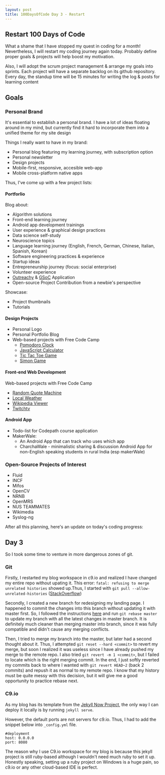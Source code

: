 ```yaml
---
layout: post
title: 100DaysOfCode Day 3 - Restart
---
```


## Restart 100 Days of Code
What a shame that I have stopped my quest in coding for a month!
Nevertheless, I will restart my coding journey again today. Probably define proper goals & projects will help boost my motivation.

Also, I will adopt the scrum project management & arrange my goals into sprints.
Each project will have a separate backlog on its github repository.
Every day, the standup time will be 15 minutes for writing the log & posts for learning content


## Goals

### Personal Brand
It's essential to establish a personal brand. I have a lot of ideas floating around in my mind, but currently find it hard to
incorporate them into a unified theme for my site design

Things I really want to have in my brand:

- Personal blog featuring my learning journey, with subscription option
- Personal newsletter
- Design projects
- Mobile-first, responsive, accesible web-app
- Mobile cross-platform native apps

Thus, I've come up with a few project lists:

#### Portforlio
Blog about:

- Algorithm solutions
- Front-end learning journey
- Android app development trainings
- User experience & graphical design practices
- Data science self-study
- Neuroscience topics
- Language learning journey (English, French, German, Chinese, Italian, Spanish, Korean)
- Software engineering practices & experience
- Startup ideas
- Entrepreneurship journey (focus: social enterprise)
- Volunteer experience
- [Outreachy](https://wiki.gnome.org/Outreachy) & [GSoC](https://developers.google.com/open-source/gsoc/timeline) Application 
- Open-source Project Contribution from a newbie's perspective

Showcase:
    
- Project thumbnails
- Tutorials

#### Design Projects
- Personal Logo
- Personal Portfolio Blog
- Web-based projects with Free Code Camp
    - [Pomodoro Clock](https://www.freecodecamp.com/challenges/build-a-pomodoro-clock)
    - [JavaScript Calculator](https://www.freecodecamp.com/challenges/build-a-javascript-calculator)
    - [Tic Tac Toe Game](https://www.freecodecamp.com/challenges/build-a-tic-tac-toe-game)
    - [Simon Game](https://www.freecodecamp.com/challenges/build-a-simon-game)

#### Front-end Web Development
Web-based projects with Free Code Camp

- [Random Quote Machine](https://www.freecodecamp.com/challenges/build-a-random-quote-machine)
- [Local Weather](https://www.freecodecamp.com/challenges/show-the-local-weather)
- [Wikipedia Viewer](https://www.freecodecamp.com/challenges/build-a-wikipedia-viewer)
- [Twitchtv](https://www.freecodecamp.com/challenges/use-the-twitchtv-json-api)
    
    
#### Android App
- Todo-list for Codepath course application
- MakerWale:
    - An Android App that can track who uses which app
    - CharchaWale - minimalistic sharing & discussion Android App for non-English speaking students in rural India (esp makerWale)

### Open-Source Projects of Interest
- Fluid
- INCF
- Mifos
- OpenCV
- NRNB
- OpenMRS
- NUS TEAMMATES
- Wikimedia
- Syslog-ng

After all this planning, here's an update on today's coding progress:

## Day 3
So I took some time to venture in more dangerous zones of git. 

### Git
Firstly, I restarted my blog workspace in c9.io and realized I have changed my entire repo without upating it.
This error: `fatal: refusing to merge unrelated histories` showed up.Thus, I started with `git pull --allow-unrelated-histories` 
([StackOverflow](http://stackoverflow.com/questions/37937984/git-refusing-to-merge-unrelated-histories))

Secondly, I created a new branch for redesigning my landing page. I happened to commit the changes into this branch without updating it with master first.
So, I followed the instructions [here](http://stackoverflow.com/questions/7929369/how-to-rebase-local-branch-with-remote-master) and run `git rebase master` to update my branch with all the latest changes in master branch. It is definitely much cleaner
than merging master into branch, since it was fully compatible and didn't cause any merging conflicts.

Then, I tried to merge my branch into the master, but later had a second thought about it. Thus, I attempted `git reset --hard <commit>` to revert my merge,
but soon I realized it was useless since I have already pushed my merge to the remote repo. I also tried `git revert -m 1 <commit>`, but I failed to locate which is the right merging commit.
In the end, I just softly reverted my commits back to where I wanted with `git revert HEAD~2` (back 2 commits) and repush it as normal to my remote repo. I know that my history must be quite messy with this decision, 
but it will give me a good opportunity to practice rebase next.

### C9.io
As my blog has its template from the [Jekyll Now Project](http://www.jekyllnow.com/), the only way I can deploy it locally is by running `jekyll serve`.

However, the default ports are not servers for c9.io. Thus, I had to add the snippet below into `_config.yml` file.

```
#deployment
host: 0.0.0.0
port: 8080
```

The reason why I use C9.io workspace for my blog is because this jekyll project is still ruby-based although I wouldn't need much ruby to set it up. 
Honestly speaking, setting up a ruby project on Windows is a huge pain, so c9.io or any other cloud-based IDE is perfect.